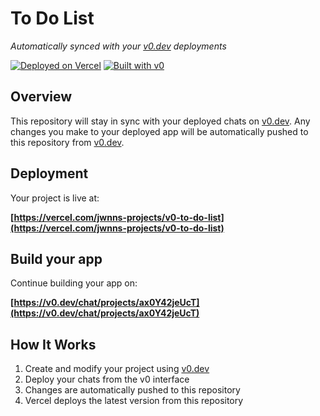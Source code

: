 # To Do List

*Automatically synced with your [v0.dev](https://v0.dev) deployments*

[![Deployed on Vercel](https://img.shields.io/badge/Deployed%20on-Vercel-black?style=for-the-badge&logo=vercel)](https://vercel.com/jwnns-projects/v0-to-do-list)
[![Built with v0](https://img.shields.io/badge/Built%20with-v0.dev-black?style=for-the-badge)](https://v0.dev/chat/projects/ax0Y42jeUcT)

## Overview

This repository will stay in sync with your deployed chats on [v0.dev](https://v0.dev).
Any changes you make to your deployed app will be automatically pushed to this repository from [v0.dev](https://v0.dev).

## Deployment

Your project is live at:

**[https://vercel.com/jwnns-projects/v0-to-do-list](https://vercel.com/jwnns-projects/v0-to-do-list)**

## Build your app

Continue building your app on:

**[https://v0.dev/chat/projects/ax0Y42jeUcT](https://v0.dev/chat/projects/ax0Y42jeUcT)**

## How It Works

1. Create and modify your project using [v0.dev](https://v0.dev)
2. Deploy your chats from the v0 interface
3. Changes are automatically pushed to this repository
4. Vercel deploys the latest version from this repository